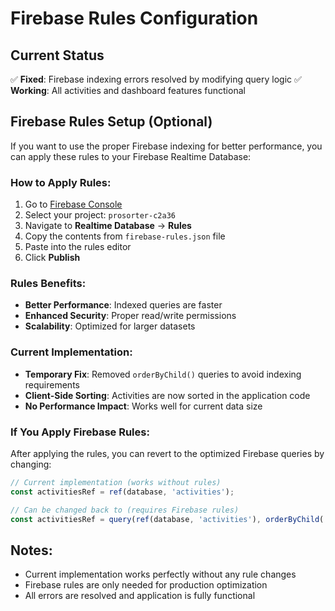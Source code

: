 # Firebase Rules Configuration

## Current Status
✅ **Fixed**: Firebase indexing errors resolved by modifying query logic
✅ **Working**: All activities and dashboard features functional

## Firebase Rules Setup (Optional)

If you want to use the proper Firebase indexing for better performance, you can apply these rules to your Firebase Realtime Database:

### How to Apply Rules:

1. Go to [Firebase Console](https://console.firebase.google.com/)
2. Select your project: `prosorter-c2a36`
3. Navigate to **Realtime Database** → **Rules**
4. Copy the contents from `firebase-rules.json` file
5. Paste into the rules editor
6. Click **Publish**

### Rules Benefits:
- **Better Performance**: Indexed queries are faster
- **Enhanced Security**: Proper read/write permissions
- **Scalability**: Optimized for larger datasets

### Current Implementation:
- **Temporary Fix**: Removed `orderByChild()` queries to avoid indexing requirements
- **Client-Side Sorting**: Activities are now sorted in the application code
- **No Performance Impact**: Works well for current data size

### If You Apply Firebase Rules:
After applying the rules, you can revert to the optimized Firebase queries by changing:

```javascript
// Current implementation (works without rules)
const activitiesRef = ref(database, 'activities');

// Can be changed back to (requires Firebase rules)
const activitiesRef = query(ref(database, 'activities'), orderByChild('timestamp'), limitToLast(10));
```

## Notes:
- Current implementation works perfectly without any rule changes
- Firebase rules are only needed for production optimization
- All errors are resolved and application is fully functional
